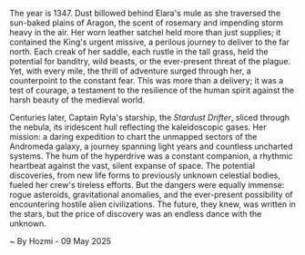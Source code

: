 
The year is 1347.  Dust billowed behind Elara's mule as she traversed the sun-baked plains of Aragon, the scent of rosemary and impending storm heavy in the air. Her worn leather satchel held more than just supplies; it contained the King's urgent missive, a perilous journey to deliver to the far north.  Each creak of her saddle, each rustle in the tall grass, held the potential for banditry, wild beasts, or the ever-present threat of the plague. Yet, with every mile, the thrill of adventure surged through her, a counterpoint to the constant fear.  This was more than a delivery; it was a test of courage, a testament to the resilience of the human spirit against the harsh beauty of the medieval world.

Centuries later, Captain Ryla's starship, the *Stardust Drifter*, sliced through the nebula, its iridescent hull reflecting the kaleidoscopic gases.  Her mission: a daring expedition to chart the unmapped sectors of the Andromeda galaxy, a journey spanning light years and countless uncharted systems. The hum of the hyperdrive was a constant companion, a rhythmic heartbeat against the vast, silent expanse of space. The potential discoveries, from new life forms to previously unknown celestial bodies, fueled her crew's tireless efforts. But the dangers were equally immense: rogue asteroids, gravitational anomalies, and the ever-present possibility of encountering hostile alien civilizations.  The future, they knew, was written in the stars, but the price of discovery was an endless dance with the unknown.

~ By Hozmi - 09 May 2025

